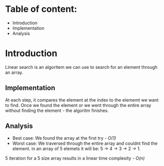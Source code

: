 # Table of content:
 - Introduction
 - Implementation
 - Analysis

# Introduction
Linear search is an algoritem we can use to search for an element through an array.

## Implementation
At each step, it compares the element at the index to the elememt we want to find. Once we found the element or we went through the entire array without finding the element - the algoritm finishes.

## Analysis

- Best case: We found the array at the first try - _O(1)_
- Worst case: We traversed through the entire array and couldnt find the element. in an array of 5 elemets it will be: 
5 -> 4 -> 3 -> 2 -> 1.

5 iteration for a 5 size array results in a linear time complexity - _O(n)_